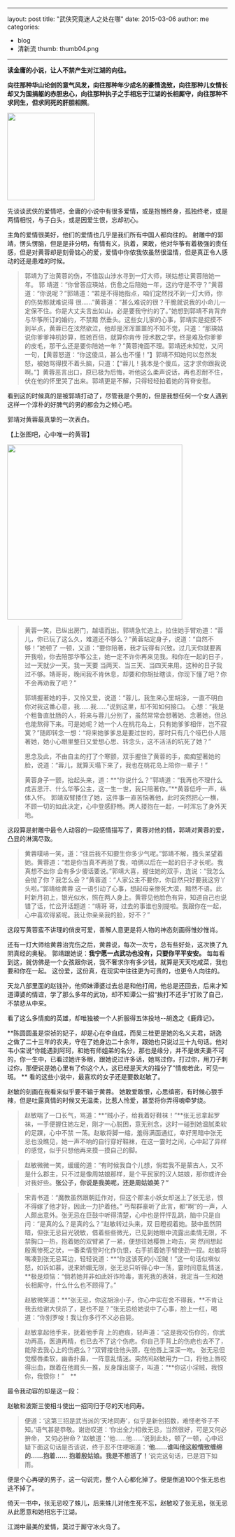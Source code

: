  ---
layout: post
title:  "武侠究竟迷人之处在哪"
date:   2015-03-06
author: me
categories: 
- blog
- 清新流
thumb: thumb04.png
---

**读金庸的小说，让人不禁产生对江湖的向往。**

**向往那种华山论剑的意气风发，向往那种年少成名的豪情逸致，向往那种儿女情长却又为国捐躯的赤胆忠心，向往那种执子之手相忘于江湖的长相厮守，向往那种不求同生，但求同死的肝胆相照**。


<img src="http://pic2.zhimg.com/02e1b017633c70071ac3fc6d015603e5_b.jpg" style="width:200px;height=248px">

<!--more-->
先谈谈武侠的爱情吧，金庸的小说中有很多爱情，或是抱憾终身，孤独终老，或是两情相悦，与子白头，或是因爱生恨，忘却初心。

主角的爱情很美好，他们的爱情也几乎是我们所有中国人都向往的。
射雕中的郭靖，愣头愣脑，但是是非分明，有情有义，执着，果敢，他对华筝有着极强的责任感，但是对黄蓉却是刻骨铭心的爱，爱情中你侬我侬虽然很温情，但是真正令人感动的还是患难的时候。

> 郭靖为了治黄蓉的伤，不惜跋山涉水寻到一灯大师，瑛姑想让黄蓉陪她一年。
> 郭 靖道：“你曾答应瑛姑，伤愈之后陪她一年，这约守是不守？”黄蓉道：“你说呢？”郭靖道：“若是不得她指点，咱们定然找不到一灯大师，你的伤势那就难说得 很……”黄蓉道：“甚么难说的很？干脆就说我的小命儿一定保不住。你是大丈夫言出如山，必是要我守约的了。”她想到郭靖不肯背弃与华筝所订的婚约，不禁黯 然垂头。这些女儿家的心事，郭靖实是捉摸不到半点，黄蓉已在泫然欲泣，他却是浑浑噩噩的不知不觉，只道：“那瑛姑说你爹爹神机妙算，胜她百倍，就算你肯传 授术数之学，终是难及你爹爹的皮毛，那干么还是要你陪她一年？”黄蓉掩面不理。郭靖还未知觉，又问一句，【黄蓉怒道：“你这傻瓜，甚么也不懂！”】郭靖不知她何以忽然发怒，被她骂得摸不着头脑，只道：【“蓉儿！我本是个傻瓜，这才求你跟我说啊。”】黄蓉恶言出口，原已极为后悔，听他这么柔声说话，再也忍耐不住，伏在他的怀里哭了出来。郭靖更是不解，只得轻轻拍着她的背脊安慰。

看到这的时候真的是被郭靖打动了，尽管我是个男的，但是我想任何一个女人遇到这样一个淳朴的好脾气的男的都会为之倾心吧。

郭靖对黄蓉最真挚的一次表白。

 【上张图吧，心中唯一的黄蓉】

<img src="http://pic3.zhimg.com/1730c8334180cd820dfadb222577b5de_r.jpg" style="width:400px;height=248px">


> 黄蓉一笑，已纵出房门，越墙而出。郭靖急忙追上，拉住她手臂劝道：“蓉儿，你已玩了这么久，难道还不够么？”黄蓉站定身子，说道：“自然不够！”她顿了 一顿，又道：“要你陪著，我才玩得有兴致。过几天你就要离开我啦，你去陪那华筝公主，她一定不许你再来见我。和你在一起的日子，过一天就少一天。我一天要 当两天、当三天、当四天来用。这种的日子我过不够。靖哥哥，晚间我不肯休息，却要和你胡扯瞎谈，你现下懂了吧？你不会再劝我了吧？”
> 
> 郭靖握著她的手，又怜又爱，说道：“蓉儿，我生来心里胡涂，一直不明白你对我这番心意，我……我……”说到这里，却不知如何接口。
> 心想：“我是个粗鲁直肚肠的人，将来与蓉儿分别了，虽然常常会想著她、念著她，但总也能熬得下来。可是她呢？她一个人在桃花岛上，只有她爹爹相伴，岂不寂 寞？”随即转念一想：“将来她爹爹总是要过世的，那时只有几个哑巴仆人陪著她，她小心眼里整日又爱想心思、转念头，这不活活的坑死了她？”
> 
> 思念及此，不由自主的打了个寒颤，双手握住了黄蓉的手，痴痴望著她的脸，说道：“蓉儿，就算天塌下来了，我也在桃花岛上陪你一辈子！”
> 
> 黄蓉身子一颤，抬起头来，道：**“你说什么？”郭靖道：“我再也不理什么成吉思汗、什么华筝公主，这一生一世，我只陪著你。”**黄蓉低呼一声，纵体入怀。 郭靖双臂搂住了她，这件事一直苦恼著他，此时突然把心一横，不顾一切的如此决定，心中登感舒畅。两人搂抱在一起，一时浑忘了身外天地。
> 
> 

这段算是射雕中最令人动容的一段感情描写了，黄蓉对他的情，郭靖对黄蓉的爱，凸显的淋漓尽致。

> 黄蓉噗哧一笑，道：“往后我不知要生你多少气呢。”郭靖不解，搔头呆望着她。黄蓉道：“若是你当真不再抛了我，咱俩以后在一起的日子才长呢。我真想不出你 会有多少傻话要说。”郭靖大喜，握住她的双手，连说：“我怎么会抛了你？我怎么会？”黄蓉道：“人家公主不要你，你自然只好要我这穷丫头啦。”郭靖给黄蓉 这一语引动了心事，想起母亲惨死大漠，黯然不语。此时新月初上，银光似水，照在两人身上。黄蓉见他脸色有异，知道自己也说错了话，忙岔开话题道：“靖哥 哥，过去的事谁也别提啦。我跟你在一起，心中喜欢得紧呢。我让你亲亲我的脸，好不？”

这段写黄蓉蛮不讲理的俏皮可爱，善解人意更是将人物的神态刻画得惟妙惟肖。

还有一灯大师给黄蓉治完伤之后，黄蓉说，每次一次亏，总有些好处，这次换了九阴真经的奥秘。
郭靖跟她说：**我宁愿一点武功也没有，只要你平平安安。**
每每看到这，就仿佛是一个女孩跟你说，我不奢求你有多少钱，就算是天天吃咸菜，我也要和你在一起。
这份爱，这份真，在现实中往往更为可贵的，也更令人向往的。

天龙八部里面的赵钱孙，他师妹谭婆过去总是和他打闹，他总是还回去，后来才知道谭婆的情谊，学了那么多年的武功，却不知谭公一招“挨打不还手”打败了自己，不禁悲从中来。

看了这么多情痴的英雄，却唯独被一个人折服得五体投地--胡逸之《鹿鼎记》。

**陈圆圆虽是崇祯的妃子，却是心在李自成，而吴三桂更是她的名义夫君，胡逸之做了二十三年的农夫，守在了她身边二十余年，跟她也只说过三十九句话。他对韦小宝说“你能遇到阿珂，和她有师姐弟的名分，那也是缘分，并不是做夫妻不可的，你一生中，已看过她许多眼，跟她说过许多话，她骂过你，打过你，用刀子刺过你，那便说是她心里有了你这个人，这已经是天大的福分了”情痴若此，可见一斑。
**
看的这些小说中，最喜欢的女子还是要数赵敏了。

赵敏的刻画在我看来似乎要不输于黄蓉。
她敢爱敢恨，心思缜密，有时候心狠手辣，但是吐露真情的时候又无温柔，比惹人怜爱，甚至将你弄得魂牵梦绕。

> 赵敏喘了一口长气，骂道：**“贼小子，给我着好鞋袜！”**张无忌拿起罗袜，一手便握住她左足，刚才一心脱困，意无别念，这时一碰到她温腻柔软的足踝，心中不禁 一荡。赵敏将脚一缩，羞得满面通红，幸好黑暗中张无忌也没瞧见，她一声不响的自行穿好鞋袜，在这一霎时之间，心中起了异样的感觉，似乎只想他再来摸一摸自己的脚。

> 赵敏微微一笑，缓缓的道：“有时候我自个儿想，倘若我不是蒙古人，又不是什么郡主，只不过是像周姑娘那样，是个平民家的汉人姑娘，那你或许会对我好些。**张公子，你说是我美呢，还是周姑娘美？”**


> 宋青书道：“魔教虽然跟朝廷作对，但这个郡主小妖女却迷上了张无忌，恨不得嫁了他才好，因此一力护着他。” 丐帮群豪听了此言，都“啊”的一声，人人颇出意外。张无忌在巨鼓中听得清楚，心中也是怦怦乱跳，脑中只是自问：“是真的么？是真的么？”赵敏转过头来，双 目瞪视着她。鼓中虽然阴暗，但张无忌目光锐敏，借着些些微光，已见到她眼中流露出柔情无限，不禁胸口一热，抱着她的双臂紧了一紧，便想往她樱唇上吻去，突 然间想起殷离惨死之状，一番柔情登时化作仇恨，右手抓着她手臂使劲一捏。赵敏将嘴凑到张无忌耳边，轻轻说道：**“你这该死的小淫贼！”这一句话似嗔似怒，如诉如慕，说来娇媚无限，张无忌只听得心中一荡，霎时间意乱情迷，**极是烦恼：“倘若她并非如此奸诈险毒，害死我的表妹，我定当一生和她长相厮守，什么什么也不顾得了。”
> 
> 赵敏微笑道：**“张无忌，你这胡涂小子，你心中实在舍不得我，**不肯让我去给谢大侠杀了，是也不是？”张无忌给她说中了心事，脸上一红，喝道：“你别罗唆！我让你多行不义必自毙。

> 赵敏拿起他手来，抚着他手背 上的疤痕，轻声道：“这是我咬伤你的，你武功再高，医道再精，也已去不了这个伤疤。你自己手背上的伤疤也去不了，能除去我心上的伤疤么？”双臂搂住他头颈，在他唇上深深一吻。
> 张无忌但觉樱唇柔软，幽香扑鼻，一阵意乱情迷。突然间赵敏用力一口，将他上唇咬得出血，跟着在他肩头一推，反身蹿出窗子，叫道：“**你这小淫贼，我恨你，我恨你！”　**



最令我动容的却是这一段：

赵敏和波斯三使相斗使出一招同归于尽的天地同寿。
> 便道：‘这第三招是武当派的‘天地同寿’，似乎是新创招数，难怪老爷子不知。’语气甚是恭敬。谢逊叹道：‘你出全力相救无忌，当然很好，可是又何必拚命， 又何必拚命？’赵敏道：‘他……他……’说到此处，顿了一顿，心中迟疑下面这句话是否该说，终于忍不住哽咽道：‘**他……谁叫他这般情致缠绵的……抱着…… 抱着殷姑娘。我是不想活了！**’说完这句话，已是泪下如雨。

便是个心再硬的男子，这一句说完，整个人心都化掉了。便是倒追100个张无忌也逃不掉了。

倚天一书中，张无忌咬了蛛儿，后来蛛儿对他生死不忘，赵敏咬了张无忌，张无忌从此愿意和她相忘于江湖。

江湖中最美的爱情，莫过于厮守冰火岛了。







　

